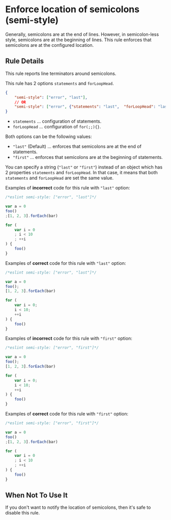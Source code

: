 # Enforce location of semicolons (semi-style)

Generally, semicolons are at the end of lines. However, in semicolon-less style, semicolons are at the beginning of lines. This rule enforces that semicolons are at the configured location.

## Rule Details

This rule reports line terminators around semicolons.

This rule has 2 options `statements` and `forLoopHead`.

```json
{
    "semi-style": ["error", "last"],
    // OR
    "semi-style": ["error", {"statements": "last",  "forLoopHead": "last"}]
}
```

- `statements` ... configuration of statements.
- `forLoopHead` ... configuration of `for(;;){}`.

Both options can be the following values:

- `"last"` (Default) ... enforces that semicolons are at the end of statements.
- `"first"` ... enforces that semicolons are at the beginning of statements.

You can specify a string (`"last"` or `"first"`) instead of an object which has 2 properties `statements` and `forLoopHead`.
In that case, it means that both `statements` and `forLoopHead` are set the same value.


Examples of **incorrect** code for this rule with `"last"` option:

```js
/*eslint semi-style: ["error", "last"]*/

var a = 0
foo()
;[1, 2, 3].forEach(bar)

for (
    var i = 0
    ; i < 10
    ; ++i
) {
    foo()
}
```

Examples of **correct** code for this rule with `"last"` option:

```js
/*eslint semi-style: ["error", "last"]*/

var a = 0
foo();
[1, 2, 3].forEach(bar)

for (
    var i = 0;
    i < 10;
    ++i
) {
    foo()
}
```

Examples of **incorrect** code for this rule with `"first"` option:

```js
/*eslint semi-style: ["error", "first"]*/

var a = 0
foo();
[1, 2, 3].forEach(bar)

for (
    var i = 0;
    i < 10;
    ++i
) {
    foo()
}
```

Examples of **correct** code for this rule with `"first"` option:

```js
/*eslint semi-style: ["error", "first"]*/

var a = 0
foo()
;[1, 2, 3].forEach(bar)

for (
    var i = 0
    ; i < 10
    ; ++i
) {
    foo()
}
```

## When Not To Use It

If you don't want to notify the location of semicolons, then it's safe to disable this rule.
